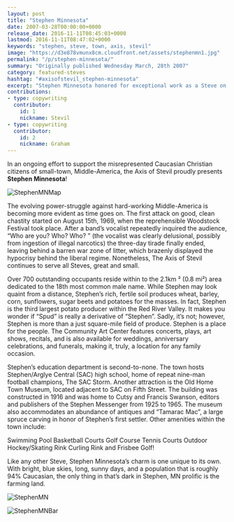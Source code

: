 ```yaml
---
layout: post
title: "Stephen Minnesota"
date: 2007-03-28T00:00:00+0000
release_date: 2016-11-11T08:45:03+0000
lastmod: 2016-11-11T08:47:02+0000
keywords: "stephen, steve, town, axis, stevil"
image: "https://d3e878vmunx8cm.cloudfront.net/assets/stephenmn1.jpg"
permalink: "/p/stephen-minnesota/"
summary: "Originally published Wednesday March, 28th 2007"
category: featured-steves
hashtag: "#axisofstevil_stephen-minnesota"
excerpt: "Stephen Minnesota honored for exceptional work as a Steve on Wednesday March, 28th 2007"
contributions:
- type: copywriting
  contributor:
    id: 1
    nickname: Stevil
- type: copywriting
  contributor:
    id: 2
    nickname: Graham
---
```


[id_1]: https://d3e878vmunx8cm.cloudfront.net/assets/stephenmn1.jpg "Stephen MN Map"[id_2]: https://d3e878vmunx8cm.cloudfront.net/assets/stephenmn2.jpg "Stephen MN"[id_3]: https://d3e878vmunx8cm.cloudfront.net/assets/stephenmnbar.jpg "Stephen MN Bar"

In an ongoing effort to support the misrepresented Caucasian Christian citizens of small-town, Middle-America, the Axis of Stevil proudly presents **Stephen Minnesota**!

![StephenMNMap][id_1]

The evolving power-struggle against hard-working Middle-America is becoming more evident as time goes on. The first attack on good, clean chastity started on August 15th, 1969, when the reprehensible Woodstock Festival took place. After a band’s vocalist repeatedly inquired the audience, “Who are you? Who? Who? ” (the vocalist was clearly delusional, possibly from ingestion of illegal narcotics) the three-day tirade finally ended, leaving behind a barren war zone of litter, which brazenly displayed the hypocrisy behind the liberal regime. Nonetheless, The Axis of Stevil continues to serve all Steves, great and small.

Over 700 outstanding occupants reside within to the 2.1km ² (0.8 mi²) area dedicated to the 18th most common male name. While Stephen may look quaint from a distance, Stephen’s rich, fertile soil produces wheat, barley, corn, sunflowers, sugar beets and potatoes for the masses. In fact, Stephen is the third largest potato producer within the Red River Valley. It makes you wonder if “Spud” is really a derivative of “Stephen”. Sadly, it’s not; however, Stephen is more than a just square-mile field of produce. Stephen is a place for the people. The Community Art Center features concerts, plays, art shows, recitals, and is also available for weddings, anniversary celebrations, and funerals, making it, truly, a location for any family occasion.

Stephen’s education department is second-to-none. The town hosts Stephen/Arglye Central (SAC) high school, home of repeat nine-man football champions, The SAC Storm. Another attraction is the Old Home Town Museum, located adjacent to SAC on Fifth Street. The building was constructed in 1916 and was home to Cutsy and Francis Swanson, editors and publishers of the Stephen Messenger from 1925 to 1965. The museum also accommodates an abundance of antiques and “Tamarac Mac”, a large spruce carving in honor of Stephen’s first settler. 
Other amenities within the town include:

Swimming Pool
Basketball Courts
Golf Course
Tennis Courts 
Outdoor Hockey/Skating Rink
Curling Rink and Frisbee Golf!

Like any other Steve, Stephen Minnesota’s charm is one unique to its own. With bright, blue skies, long, sunny days, and a population that is roughly 94% Caucasian, the only thing in that’s dark in Stephen, MN prolific is the farming land.

![StephenMN][id_2]

![StephenMNBar][id_3]
